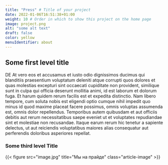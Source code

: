 ```yaml
---
title: "Press" # Title of your project
date: 2022-01-06T16:51:38+01:00
weight: 10 # Order in which to show this project on the home page
image: project.png
alt: "some alt text"
draft: false
color: yellow
menuIdentifier: about
---
```


## Some first level title

DE At vero eos et accusamus et iusto odio dignissimos ducimus qui blanditiis praesentium voluptatum deleniti atque corrupti quos dolores et quas molestias excepturi sint occaecati cupiditate non provident, similique sunt in culpa qui officia deserunt mollitia animi, id est laborum et dolorum fuga. Et harum quidem rerum facilis est et expedita distinctio. Nam libero tempore, cum soluta nobis est eligendi optio cumque nihil impedit quo minus id quod maxime placeat facere possimus, omnis voluptas assumenda est, omnis dolor repellendus. Temporibus autem quibusdam et aut officiis debitis aut rerum necessitatibus saepe eveniet ut et voluptates repudiandae sint et molestiae non recusandae. Itaque earum rerum hic tenetur a sapiente delectus, ut aut reiciendis voluptatibus maiores alias consequatur aut perferendis doloribus asperiores repellat.

### Some third level Title

{{< figure src="image.jpg" title="Мы на прайде" class="article-image" >}}
